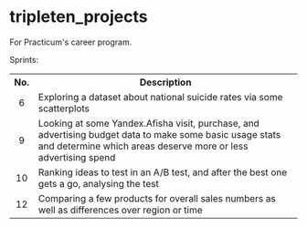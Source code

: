 # tripleten_projects
For Practicum's career program.

Sprints:
<table>
  <tr> <th>No.</th> <th>Description</th> </tr>
  <tr> <td align="center">6</td> <td>Exploring a dataset about national suicide rates via some scatterplots</td> </tr>
  <tr> <td align="center">9</td> <td>Looking at some Yandex.Afisha visit, purchase, and advertising budget data to make some basic usage stats and determine which areas deserve more or less advertising spend</td> </tr>
  <tr> <td align="center">10</td> <td>Ranking ideas to test in an A/B test, and after the best one gets a go, analysing the test</td> </tr>
  <tr> <td align="center">12</td> <td>Comparing a few products for overall sales numbers as well as differences over region or time</td> </tr>
</table>
